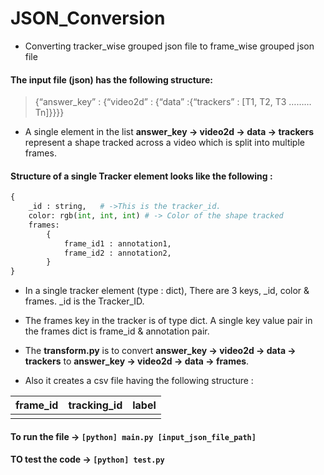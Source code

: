 # JSON_Conversion
- Converting tracker_wise grouped json file to frame_wise grouped json file

#### The input file (json) has the following structure:
>{“answer_key” : {“video2d” : {“data” :{“trackers” : [T1, T2, T3 ……… Tn]}}}}
                

- A single element in the list **answer_key -> video2d -> data -> trackers** represent a shape tracked across a video which is split into multiple frames.

#### Structure of a single Tracker element looks like the following :
```python
{
    _id : string,   # ->This is the tracker_id. 
    color: rgb(int, int, int) # -> Color of the shape tracked
    frames:
        {
            frame_id1 : annotation1,
            frame_id2 : annotation2,
        }
}
```

- In a single tracker element (type : dict), There are 3 keys, _id, color & frames. _id is the Tracker_ID. 
- The frames key in the tracker is of type dict. A single key value pair in the frames dict is frame_id & annotation pair. 

- The **transform.py** is to convert **answer_key -> video2d -> data -> trackers** to 
**answer_key -> video2d -> data -> frames**.
- Also it creates a csv file having the following structure :

frame_id  | tracking_id | label
------------- | ------------- | -------------
                     |                      |                    


#### To run the file -> `[python] main.py [input_json_file_path]`
#### TO test the code -> `[python] test.py`